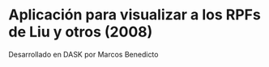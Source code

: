 # Aplicación para visualizar a los RPFs de Liu y otros (2008)

Desarrollado en DASK por Marcos Benedicto
